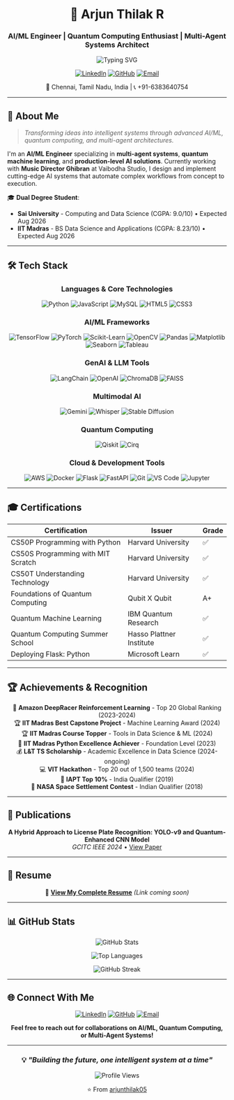 <div align="center">

# 🚀 Arjun Thilak R

### AI/ML Engineer | Quantum Computing Enthusiast | Multi-Agent Systems Architect

![Typing SVG](https://readme-typing-svg.herokuapp.com?font=Fira+Code&size=22&duration=3000&pause=1000&color=00F7F7&center=true&vCenter=true&width=600&lines=Building+Intelligent+Systems;Multi-Agent+Architectures;Quantum+Machine+Learning;Production-Level+AI+Solutions)

[![LinkedIn](https://img.shields.io/badge/LinkedIn-0077B5?style=for-the-badge&logo=linkedin&logoColor=white)](https://linkedin.com/in/arjun-thilak)
[![GitHub](https://img.shields.io/badge/GitHub-100000?style=for-the-badge&logo=github&logoColor=white)](https://github.com/arjunthilak05)
[![Email](https://img.shields.io/badge/Email-D14836?style=for-the-badge&logo=gmail&logoColor=white)](mailto:arjunthilak2005@gmail.com)

📍 Chennai, Tamil Nadu, India | 📞 +91-6383640754

</div>

---

## 🌟 About Me

> *Transforming ideas into intelligent systems through advanced AI/ML, quantum computing, and multi-agent architectures.*

I'm an **AI/ML Engineer** specializing in **multi-agent systems**, **quantum machine learning**, and **production-level AI solutions**. Currently working with **Music Director Ghibran** at Vaibodha Studio, I design and implement cutting-edge AI systems that automate complex workflows from concept to execution.

🎓 **Dual Degree Student**:
- **Sai University** - Computing and Data Science (CGPA: 9.0/10) • Expected Aug 2026
- **IIT Madras** - BS Data Science and Applications (CGPA: 8.23/10) • Expected Aug 2026

---

## 🛠️ Tech Stack

<div align="center">

### Languages & Core Technologies
![Python](https://img.shields.io/badge/PYTHON-3776AB?style=for-the-badge&logo=python&logoColor=white)
![JavaScript](https://img.shields.io/badge/JAVASCRIPT-F7DF1E?style=for-the-badge&logo=javascript&logoColor=black)
![MySQL](https://img.shields.io/badge/MYSQL-4479A1?style=for-the-badge&logo=mysql&logoColor=white)
![HTML5](https://img.shields.io/badge/HTML5-E34F26?style=for-the-badge&logo=html5&logoColor=white)
![CSS3](https://img.shields.io/badge/CSS3-1572B6?style=for-the-badge&logo=css3&logoColor=white)

### AI/ML Frameworks
![TensorFlow](https://img.shields.io/badge/TENSORFLOW-FF6F00?style=for-the-badge&logo=tensorflow&logoColor=white)
![PyTorch](https://img.shields.io/badge/PYTORCH-EE4C2C?style=for-the-badge&logo=pytorch&logoColor=white)
![Scikit-Learn](https://img.shields.io/badge/SCIKIT--LEARN-F7931E?style=for-the-badge&logo=scikit-learn&logoColor=white)
![OpenCV](https://img.shields.io/badge/OPENCV-5C3EE8?style=for-the-badge&logo=opencv&logoColor=white)
![Pandas](https://img.shields.io/badge/PANDAS-150458?style=for-the-badge&logo=pandas&logoColor=white)
![Matplotlib](https://img.shields.io/badge/MATPLOTLIB-11557C?style=for-the-badge&logo=python&logoColor=white)
![Seaborn](https://img.shields.io/badge/SEABORN-3776AB?style=for-the-badge&logo=python&logoColor=white)
![Tableau](https://img.shields.io/badge/TABLEAU-E97627?style=for-the-badge&logo=tableau&logoColor=white)

### GenAI & LLM Tools
![LangChain](https://img.shields.io/badge/LANGCHAIN-121212?style=for-the-badge&logo=chainlink&logoColor=white)
![OpenAI](https://img.shields.io/badge/GPT--4-412991?style=for-the-badge&logo=openai&logoColor=white)
![ChromaDB](https://img.shields.io/badge/CHROMADB-FF6F00?style=for-the-badge&logo=database&logoColor=white)
![FAISS](https://img.shields.io/badge/FAISS-00ADD8?style=for-the-badge&logo=meta&logoColor=white)

### Multimodal AI
![Gemini](https://img.shields.io/badge/GEMINI-8E75B2?style=for-the-badge&logo=google&logoColor=white)
![Whisper](https://img.shields.io/badge/WHISPER-412991?style=for-the-badge&logo=openai&logoColor=white)
![Stable Diffusion](https://img.shields.io/badge/STABLE_DIFFUSION-8B5CF6?style=for-the-badge&logo=stability-ai&logoColor=white)

### Quantum Computing
![Qiskit](https://img.shields.io/badge/QISKIT-6929C4?style=for-the-badge&logo=qiskit&logoColor=white)
![Cirq](https://img.shields.io/badge/CIRQ-4285F4?style=for-the-badge&logo=google&logoColor=white)

### Cloud & Development Tools
![AWS](https://img.shields.io/badge/AWS-232F3E?style=for-the-badge&logo=amazon-aws&logoColor=white)
![Docker](https://img.shields.io/badge/DOCKER-2496ED?style=for-the-badge&logo=docker&logoColor=white)
![Flask](https://img.shields.io/badge/FLASK-000000?style=for-the-badge&logo=flask&logoColor=white)
![FastAPI](https://img.shields.io/badge/FASTAPI-009688?style=for-the-badge&logo=fastapi&logoColor=white)
![Git](https://img.shields.io/badge/GIT-F05032?style=for-the-badge&logo=git&logoColor=white)
![VS Code](https://img.shields.io/badge/VS_CODE-007ACC?style=for-the-badge&logo=visual-studio-code&logoColor=white)
![Jupyter](https://img.shields.io/badge/JUPYTER-F37626?style=for-the-badge&logo=jupyter&logoColor=white)

</div>

---

## 🎓 Certifications

<div align="center">

| Certification | Issuer | Grade |
|--------------|--------|-------|
| CS50P Programming with Python | Harvard University | ✅ |
| CS50S Programming with MIT Scratch | Harvard University | ✅ |
| CS50T Understanding Technology | Harvard University | ✅ |
| Foundations of Quantum Computing | Qubit X Qubit | A+ |
| Quantum Machine Learning | IBM Quantum Research | ✅ |
| Quantum Computing Summer School | Hasso Plattner Institute | ✅ |
| Deploying Flask: Python | Microsoft Learn | ✅ |

</div>

---

## 🏆 Achievements & Recognition

<div align="center">

🚀 **Amazon DeepRacer Reinforcement Learning** - Top 20 Global Ranking (2023-2024)  
🏆 **IIT Madras Best Capstone Project** - Machine Learning Award (2024)  
🏆 **IIT Madras Course Topper** - Tools in Data Science & ML (2024)  
🎯 **IIT Madras Python Excellence Achiever** - Foundation Level (2023)  
💰 **L&T TS Scholarship** - Academic Excellence in Data Science (2024-ongoing)  
💻 **VIT Hackathon** - Top 20 out of 1,500 teams (2024)  
🧪 **IAPT Top 10%** - India Qualifier (2019)  
🚀 **NASA Space Settlement Contest** - Indian Qualifier (2018)

</div>

---

## 📜 Publications

<div align="center">

**A Hybrid Approach to License Plate Recognition: YOLO-v9 and Quantum-Enhanced CNN Model**  
*GCITC IEEE 2024* • [View Paper](https://ieeexplore.ieee.org/document/10862831)

</div>

---

## 📄 Resume

<div align="center">

📎 **[View My Complete Resume](#)** *(Link coming soon)*

</div>

---

## 📊 GitHub Stats

<div align="center">

![GitHub Stats](https://github-readme-stats.vercel.app/api?username=arjunthilak05&show_icons=true&theme=tokyonight&hide_border=true&bg_color=0D1117&title_color=00F7F7&icon_color=00F7F7&text_color=FFFFFF)

![Top Languages](https://github-readme-stats.vercel.app/api/top-langs/?username=arjunthilak05&layout=compact&theme=tokyonight&hide_border=true&bg_color=0D1117&title_color=00F7F7&text_color=FFFFFF)

![GitHub Streak](https://github-readme-streak-stats.herokuapp.com/?user=arjunthilak05&theme=tokyonight&hide_border=true&background=0D1117&stroke=00F7F7&ring=00F7F7&fire=00F7F7&currStreakLabel=00F7F7)

</div>

---

## 🌐 Connect With Me

<div align="center">

[![LinkedIn](https://img.shields.io/badge/LinkedIn-Connect-0077B5?style=for-the-badge&logo=linkedin&logoColor=white)](https://linkedin.com/in/arjun-thilak)
[![GitHub](https://img.shields.io/badge/GitHub-Follow-100000?style=for-the-badge&logo=github&logoColor=white)](https://github.com/arjunthilak05)
[![Email](https://img.shields.io/badge/Email-Contact-D14836?style=for-the-badge&logo=gmail&logoColor=white)](mailto:arjunthilak2005@gmail.com)

**Feel free to reach out for collaborations on AI/ML, Quantum Computing, or Multi-Agent Systems!**

</div>

---

<div align="center">

### 💡 *"Building the future, one intelligent system at a time"*

![Profile Views](https://komarev.com/ghpvc/?username=arjunthilak05&color=00F7F7&style=flat-square&label=Profile+Views)

⭐️ From [arjunthilak05](https://github.com/arjunthilak05)

</div>
